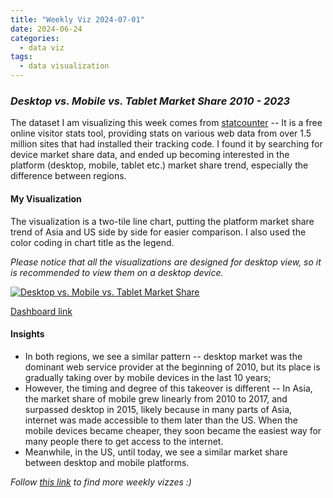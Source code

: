 ```yaml
---
title: "Weekly Viz 2024-07-01"
date: 2024-06-24
categories:
  - data viz
tags:
  - data visualization
---
```


### *Desktop vs. Mobile vs. Tablet Market Share 2010 - 2023*

The dataset I am visualizing this week comes from [statcounter](https://gs.statcounter.com/platform-market-share/desktop-mobile-tablet-console/united-states-of-america#quarterly-201001-202402) -- It is a free online visitor stats tool, providing stats on various web data from over 1.5 million sites that had installed their tracking code. I found it by searching for device market share data, and ended up becoming interested in the platform (desktop, mobile, tablet etc.) market share trend, especially the difference between regions.  

#### My Visualization

The visualization is a two-tile line chart, putting the platform market share trend of Asia and US side by side for easier comparison. I also used the color coding in chart title as the legend.  

*Please notice that all the visualizations are designed for desktop view, so it is recommended to view them on a desktop device.*  

<div class='tableauPlaceholder' id='viz1719895578308' style='position: relative'>
  <noscript><a href='#'>
    <img alt='Desktop vs. Mobile vs. Tablet Market Share ' src='https:&#47;&#47;public.tableau.com&#47;static&#47;images&#47;20&#47;20240701Desktopvs_Mobilevs_TabletMarketShare2010-2023&#47;Desktopvs_Mobilevs_TabletMarketShare&#47;1_rss.png' style='border: none' />
  </a></noscript>
  <object class='tableauViz'  style='display:none;'>
    <param name='host_url' value='https%3A%2F%2Fpublic.tableau.com%2F' /> 
    <param name='embed_code_version' value='3' />
    <param name='site_root' value='' />
    <param name='name' value='20240701Desktopvs_Mobilevs_TabletMarketShare2010-2023&#47;Desktopvs_Mobilevs_TabletMarketShare' />
    <param name='tabs' value='no' />
    <param name='toolbar' value='yes' />
    <param name='static_image' value='https:&#47;&#47;public.tableau.com&#47;static&#47;images&#47;20&#47;20240701Desktopvs_Mobilevs_TabletMarketShare2010-2023&#47;Desktopvs_Mobilevs_TabletMarketShare&#47;1.png' />
    <param name='animate_transition' value='yes' />
    <param name='display_static_image' value='yes' />
    <param name='display_spinner' value='yes' />
    <param name='display_overlay' value='yes' />
    <param name='display_count' value='yes' />
    <param name='language' value='en-US' />
    <param name='filter' value='publish=yes' />
  </object></div>          
  <script type='text/javascript'>        
    var divElement = document.getElementById('viz1719895578308');       
    var vizElement = divElement.getElementsByTagName('object')[0];      
    if ( divElement.offsetWidth > 800 ) { vizElement.style.width='800px';vizElement.style.height='627px';} else if ( divElement.offsetWidth > 500 ) { vizElement.style.width='800px';vizElement.style.height='627px';} else { vizElement.style.width='100%';vizElement.style.height='727px';}              
    var scriptElement = document.createElement('script');       
    scriptElement.src = 'https://public.tableau.com/javascripts/api/viz_v1.js';        
    vizElement.parentNode.insertBefore(scriptElement, vizElement);           
  </script>

[Dashboard link](https://public.tableau.com/views/20240701Desktopvs_Mobilevs_TabletMarketShare2010-2023/Desktopvs_Mobilevs_TabletMarketShare?:language=en-US&publish=yes&:sid=&:display_count=n&:origin=viz_share_link)
  
#### Insights
* In both regions, we see a similar pattern -- desktop market was the dominant web service provider at the beginning of 2010, but its place is gradually taking over by mobile devices in the last 10 years;
* However, the timing and degree of this takeover is different -- In Asia, the market share of mobile grew linearly from 2010 to 2017, and surpassed desktop in 2015, likely because in many parts of Asia, internet was made accessible to them later than the US. When the mobile devices became cheaper, they soon became the easiest way for many people there to get access to the internet.  
* Meanwhile, in the US, until today, we see a similar market share between desktop and mobile platforms.   
  
*Follow [this link](https://yudong-94.github.io/personal-website/project/WeeklyViz2024/) to find more weekly vizzes :)*
